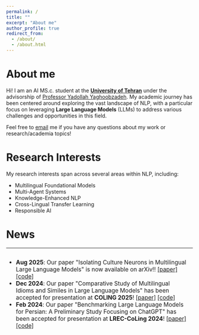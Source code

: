 ```yaml
---
permalink: /
title: ""
excerpt: "About me"
author_profile: true
redirect_from: 
  - /about/
  - /about.html
---
```


About me
======
Hi! I am an AI MS.c. student at the <b>[University of Tehran](https://www.ut.ac.ir/en)</b> under the advisorship of [Professor Yadollah Yaghoobzadeh](https://yyaghoobzadeh.github.io/). My academic journey has been centered around exploring the vast landscape of NLP, with a particular focus on leveraging <b>Large Language Models</b> (LLMs) to address various challenges and opportunities in this field.

<!-- Previously, I recieved my master's degree at the <b>University of Tehran</b> advised by [Prof. Yadollah Yaghoobzadeh]
<!-- (https://yyaghoobzadeh.github.io/){:target="_blank"} on natural language processing (NLP).

<!-- and [Prof. Mohammad Taher Pilehvar](https://pilehvar.github.io/){:target="_blank"}.
<!-- Hi! I am a master's student at the <b>University of Tehran</b>, and I have the pleasure of working with [Mohammad Taher Pilehvar](https://pilehvar.github.io/){:target="_blank"}, [Yadollah Yaghoobzadeh](https://yyaghoobzadeh.github.io/){:target="_blank"}, and [Azadeh Shakery](https://ece.ut.ac.ir/en/~shakery){:target="_blank"} on natural language processing (NLP) and deep learning. -->

Feel free to [email](mailto:namazifard.ut.ac.ir) me if you have any questions about my work or research/academia topics!

Research Interests
======

My research interests span across several areas within NLP, including:

- Multilingual Foundational Models
- Multi-Agent Systems
- Knowledge-Enhanced NLP
- Cross-Lingual Transfer Learning
- Responsible AI

News
======
------
<font size="3">
<div style="overflow-y: auto; max-height: 300px; padding-right: 10px; font-size: 15.5px;">
<ul>
	<li>
		<b>Aug 2025</b>: Our paper "Isolating Culture Neurons in Multilingual Large Language Models" is now available on arXiv!</b>!
		<a href="https://arxiv.org/abs/2508.02241" target="_blank">[paper]</a>
		<a href="https://github.com/namazifard/Culture_Neurons" target="_blank">[code]</a>
	</li>
	<li>
		<b>Dec 2024</b>: Our paper "Comparative Study of Multilingual Idioms and Similes in Large Language Models" has been accepted for presentation at <b>COLING 2025</b>!
		<a href="https://aclanthology.org/2025.coling-main.580/" target="_blank">[paper]</a>
		<a href="https://github.com/namazifard/multilingual-idioms-similes" target="_blank">[code]</a>
	</li>
	<li>
		<b>Feb 2024</b>: Our paper "Benchmarking Large Language Models for Persian: A Preliminary Study Focusing on ChatGPT" has been accepted for presentation at <b>LREC-CoLing 2024</b>!
		<a href="https://aclanthology.org/2024.lrec-main.197/" target="_blank">[paper]</a>
		<a href="https://github.com/Ipouyall/Benchmarking_ChatGPT_for_Persian" target="_blank">[code]</a>
	</li>
</ul>
</div>
</font>
